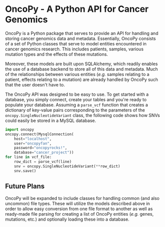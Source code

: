 # OncoPy - A Python API for Cancer Genomics

OncoPy is a Python package that serves to provide an API for handling and storing cancer genomics data and metadata. Essentially, OncoPy consists of a set of Python classes that serve to model entities encountered in cancer genomics research. This includes patients, samples, various mutation types and the effects of these mutations. 

Moreover, these models are built upon SQLAlchemy, which readily enables the use of a database backend to store all of this data and metadata. Much of the relationships between various entities (_e.g._ samples relating to a patient, effects relating to a mutation) are already handled by OncoPy such that the user doesn't have to.

The OncoPy API was designed to be easy to use. To get started with a database, you simply connect, create your tables and you're ready to populate your database. Assuming a `parse_vcf` function that creates a dictionary of key-value pairs corresponding to the parameters of the `oncopy.SingleNucleotideVariant` class, the following code shows how SNVs could easily be stored in a MySQL database. 

```python
import oncopy
oncopy.connect(MysqlConnection(
    host="localhost", 
    user="oncopyfan", 
    password="oncopyrocks!", 
    database="cancer_project"))
for line in vcf_file:
    row_dict = parse_vcf(line)
    snv = oncopy.SingleNucleotideVariant(**row_dict)
    snv.save()
```

## Future Plans

OncoPy will be expanded to include classes for handling common (and also uncommon) file types. These will utilize the models described above in order to allow easy conversion from one file format to another as well as ready-made file parsing for creating a list of OncoPy entities (_e.g._ genes, mutations, etc.) and optionally loading these into a database. 
